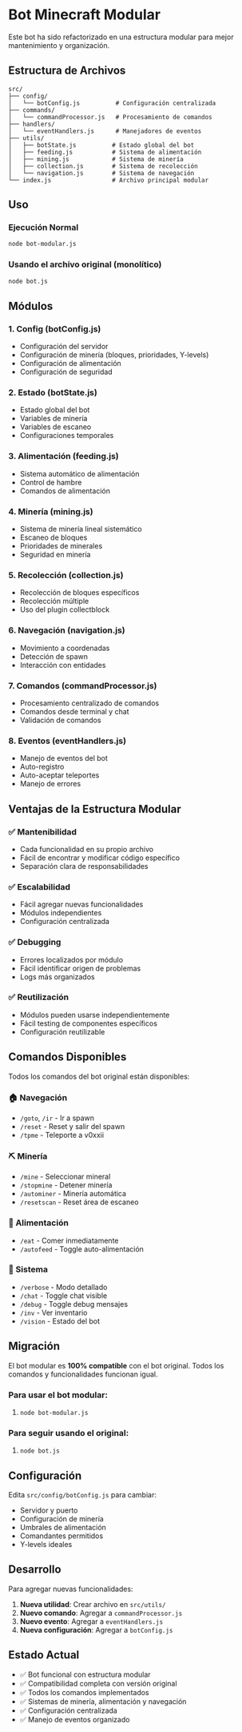# Bot Minecraft Modular

Este bot ha sido refactorizado en una estructura modular para mejor mantenimiento y organización.

## Estructura de Archivos

```
src/
├── config/
│   └── botConfig.js          # Configuración centralizada
├── commands/
│   └── commandProcessor.js   # Procesamiento de comandos
├── handlers/
│   └── eventHandlers.js      # Manejadores de eventos
├── utils/
│   ├── botState.js          # Estado global del bot
│   ├── feeding.js           # Sistema de alimentación
│   ├── mining.js            # Sistema de minería
│   ├── collection.js        # Sistema de recolección
│   └── navigation.js        # Sistema de navegación
└── index.js                 # Archivo principal modular
```

## Uso

### Ejecución Normal
```bash
node bot-modular.js
```

### Usando el archivo original (monolítico)
```bash
node bot.js
```

## Módulos

### 1. **Config (botConfig.js)**
- Configuración del servidor
- Configuración de minería (bloques, prioridades, Y-levels)
- Configuración de alimentación
- Configuración de seguridad

### 2. **Estado (botState.js)**
- Estado global del bot
- Variables de minería
- Variables de escaneo
- Configuraciones temporales

### 3. **Alimentación (feeding.js)**
- Sistema automático de alimentación
- Control de hambre
- Comandos de alimentación

### 4. **Minería (mining.js)**
- Sistema de minería lineal sistemático
- Escaneo de bloques
- Prioridades de minerales
- Seguridad en minería

### 5. **Recolección (collection.js)**
- Recolección de bloques específicos
- Recolección múltiple
- Uso del plugin collectblock

### 6. **Navegación (navigation.js)**
- Movimiento a coordenadas
- Detección de spawn
- Interacción con entidades

### 7. **Comandos (commandProcessor.js)**
- Procesamiento centralizado de comandos
- Comandos desde terminal y chat
- Validación de comandos

### 8. **Eventos (eventHandlers.js)**
- Manejo de eventos del bot
- Auto-registro
- Auto-aceptar teleportes
- Manejo de errores

## Ventajas de la Estructura Modular

### ✅ **Mantenibilidad**
- Cada funcionalidad en su propio archivo
- Fácil de encontrar y modificar código específico
- Separación clara de responsabilidades

### ✅ **Escalabilidad**
- Fácil agregar nuevas funcionalidades
- Módulos independientes
- Configuración centralizada

### ✅ **Debugging**
- Errores localizados por módulo
- Fácil identificar origen de problemas
- Logs más organizados

### ✅ **Reutilización**
- Módulos pueden usarse independientemente
- Fácil testing de componentes específicos
- Configuración reutilizable

## Comandos Disponibles

Todos los comandos del bot original están disponibles:

### 🏠 Navegación
- `/goto`, `/ir` - Ir a spawn
- `/reset` - Reset y salir del spawn
- `/tpme` - Teleporte a v0xxii

### ⛏️ Minería
- `/mine` - Seleccionar mineral
- `/stopmine` - Detener minería
- `/autominer` - Minería automática
- `/resetscan` - Reset área de escaneo

### 🍎 Alimentación
- `/eat` - Comer inmediatamente
- `/autofeed` - Toggle auto-alimentación

### 🔧 Sistema
- `/verbose` - Modo detallado
- `/chat` - Toggle chat visible
- `/debug` - Toggle debug mensajes
- `/inv` - Ver inventario
- `/vision` - Estado del bot

## Migración

El bot modular es **100% compatible** con el bot original. Todos los comandos y funcionalidades funcionan igual.

### Para usar el bot modular:
1. `node bot-modular.js`

### Para seguir usando el original:
1. `node bot.js`

## Configuración

Edita `src/config/botConfig.js` para cambiar:
- Servidor y puerto
- Configuración de minería
- Umbrales de alimentación
- Comandantes permitidos
- Y-levels ideales

## Desarrollo

Para agregar nuevas funcionalidades:

1. **Nueva utilidad**: Crear archivo en `src/utils/`
2. **Nuevo comando**: Agregar a `commandProcessor.js`
3. **Nuevo evento**: Agregar a `eventHandlers.js`
4. **Nueva configuración**: Agregar a `botConfig.js`

## Estado Actual

- ✅ Bot funcional con estructura modular
- ✅ Compatibilidad completa con versión original
- ✅ Todos los comandos implementados
- ✅ Sistemas de minería, alimentación y navegación
- ✅ Configuración centralizada
- ✅ Manejo de eventos organizado